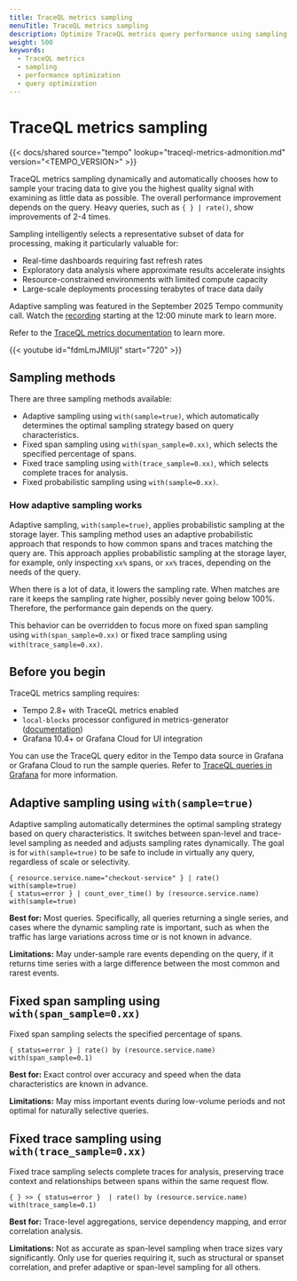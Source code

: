 ```yaml
---
title: TraceQL metrics sampling
menuTitle: TraceQL metrics sampling
description: Optimize TraceQL metrics query performance using sampling hints
weight: 500
keywords:
  - TraceQL metrics
  - sampling
  - performance optimization
  - query optimization
---
```


# TraceQL metrics sampling

{{< docs/shared source="tempo" lookup="traceql-metrics-admonition.md" version="<TEMPO_VERSION>" >}}

TraceQL metrics sampling dynamically and automatically chooses how to sample your tracing data to give you the highest quality signal with examining as little data as possible.
The overall performance improvement depends on the query. Heavy queries, such as `{ } | rate()`, show improvements of 2-4 times.

Sampling intelligently selects a representative subset of data for processing, making it particularly valuable for:

- Real-time dashboards requiring fast refresh rates
- Exploratory data analysis where approximate results accelerate insights
- Resource-constrained environments with limited compute capacity
- Large-scale deployments processing terabytes of trace data daily

Adaptive sampling was featured in the September 2025 Tempo community call. Watch the [recording](https://www.youtube.com/watch?v=7H8JX5FUw08) starting at the 12:00 minute mark to learn more.

Refer to the [TraceQL metrics documentation](https://grafana.com/docs/tempo/<TEMPO_VERSION>/metrics-from-traces/metrics-queries/) to learn more.

{{< youtube id="fdmLmJMlUjI" start="720" >}}

## Sampling methods

There are three sampling methods available:

- Adaptive sampling using `with(sample=true)`, which automatically determines the optimal sampling strategy based on query characteristics.
- Fixed span sampling using `with(span_sample=0.xx)`, which selects the specified percentage of spans.
- Fixed trace sampling using `with(trace_sample=0.xx)`, which selects complete traces for analysis.
- Fixed probabilistic sampling using `with(sample=0.xx)`.

### How adaptive sampling works

Adaptive sampling, `with(sample=true)`, applies probabilistic sampling at the storage layer.
This sampling method uses an adaptive probabilistic approach that responds to how common spans and traces matching the query are.
This approach applies probabilistic sampling at the storage layer, for example, only inspecting `xx%` spans, or `xx%` traces, depending on the needs of the query.

When there is a lot of data, it lowers the sampling rate. When matches are rare it keeps the sampling rate higher, possibly never going below 100%. Therefore, the performance gain depends on the query.

This behavior can be overridden to focus more on fixed span sampling using `with(span_sample=0.xx)` or fixed trace sampling using `with(trace_sample=0.xx)`.

## Before you begin

TraceQL metrics sampling requires:

- Tempo 2.8+ with TraceQL metrics enabled
- `local-blocks` processor configured in metrics-generator ([documentation](/docs/tempo/<TEMPO_VERSION>/metrics-from-traces/metrics-queries/configure-traceql-metrics/))
- Grafana 10.4+ or Grafana Cloud for UI integration

You can use the TraceQL query editor in the Tempo data source in Grafana or Grafana Cloud to run the sample queries.
Refer to [TraceQL queries in Grafana](https://grafana.com/docs/tempo/<TEMPO_VERSION>/traceql/query-editor/) for more information.

## Adaptive sampling using `with(sample=true)`

Adaptive sampling automatically determines the optimal sampling strategy based on query characteristics. It switches between span-level and trace-level sampling as needed and adjusts sampling rates dynamically.
The goal is for `with(sample=true)` to be safe to include in virtually any query, regardless of scale or selectivity.

```traceql
{ resource.service.name="checkout-service" } | rate() with(sample=true)
{ status=error } | count_over_time() by (resource.service.name) with(sample=true)
```

**Best for:** Most queries. Specifically, all queries returning a single series, and cases where the dynamic sampling rate is important, such as when the traffic has large variations across time or is not known in advance.

**Limitations:** May under-sample rare events depending on the query, if it returns time series with a large difference between the most common and rarest events.

## Fixed span sampling using `with(span_sample=0.xx)`

Fixed span sampling selects the specified percentage of spans.

```traceql
{ status=error } | rate() by (resource.service.name) with(span_sample=0.1)
```

**Best for:** Exact control over accuracy and speed when the data characteristics are known in advance.

**Limitations:** May miss important events during low-volume periods and not optimal for naturally selective queries.

## Fixed trace sampling using `with(trace_sample=0.xx)`

Fixed trace sampling selects complete traces for analysis, preserving trace context and relationships between spans within the same request flow.

```traceql
{ } >> { status=error }  | rate() by (resource.service.name) with(trace_sample=0.1)
```

**Best for:** Trace-level aggregations, service dependency mapping, and error correlation analysis.

**Limitations:** Not as accurate as span-level sampling when trace sizes vary significantly. Only use for queries requiring it, such as structural or spanset correlation, and prefer adaptive or span-level sampling for all others.
